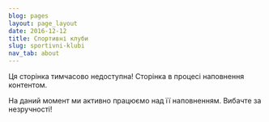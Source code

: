 ```yaml
---
blog: pages
layout: page_layout
date: 2016-12-12
title: Спортивні клуби
slug: sportivni-klubi
nav_tab: about
---
```


<p class="lead">Ця сторінка тимчасово недоступна! Сторінка в процесі наповнення контентом.</p>

На даний момент ми активно працюємо над її наповненням. Вибачте за незручності!
